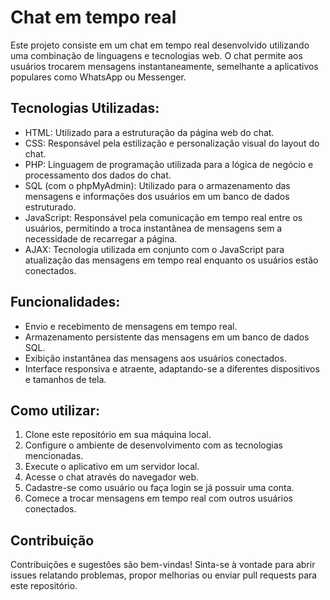 # Chat em tempo real
Este projeto consiste em um chat em tempo real desenvolvido utilizando uma combinação de linguagens e tecnologias web. O chat permite aos usuários trocarem mensagens instantaneamente, semelhante a aplicativos populares como WhatsApp ou Messenger.

## Tecnologias Utilizadas:

- HTML: Utilizado para a estruturação da página web do chat.
- CSS: Responsável pela estilização e personalização visual do layout do chat.
- PHP: Linguagem de programação utilizada para a lógica de negócio e processamento dos dados do chat.
- SQL (com o phpMyAdmin): Utilizado para o armazenamento das mensagens e informações dos usuários em um banco de dados estruturado.
- JavaScript: Responsável pela comunicação em tempo real entre os usuários, permitindo a troca instantânea de mensagens sem a necessidade de recarregar a página.
- AJAX: Tecnologia utilizada em conjunto com o JavaScript para atualização das mensagens em tempo real enquanto os usuários estão conectados.

## Funcionalidades:

- Envio e recebimento de mensagens em tempo real.
- Armazenamento persistente das mensagens em um banco de dados SQL.
- Exibição instantânea das mensagens aos usuários conectados.
- Interface responsiva e atraente, adaptando-se a diferentes dispositivos e tamanhos de tela.

## Como utilizar:

1. Clone este repositório em sua máquina local.
2. Configure o ambiente de desenvolvimento com as tecnologias mencionadas.
3. Execute o aplicativo em um servidor local.
4. Acesse o chat através do navegador web.
5. Cadastre-se como usuário ou faça login se já possuir uma conta.
6. Comece a trocar mensagens em tempo real com outros usuários conectados.

## Contribuição

Contribuições e sugestões são bem-vindas! Sinta-se à vontade para abrir issues relatando problemas, propor melhorias ou enviar pull requests para este repositório.
